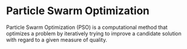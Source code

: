 # Particle Swarm Optimization
Particle Swarm Optimization (PSO) is a computational method that optimizes a problem by iteratively trying to improve a candidate solution with regard to a given measure of quality.
